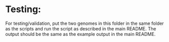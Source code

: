 # Testing:
For testing/validation, put the two genomes in this folder in the same folder as the scripts and run the script 
as described in the main README. The output should be the same as the example output in the main README.